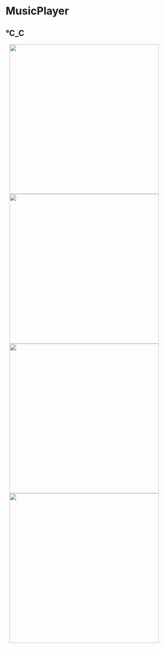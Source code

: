 # MusicPlayer
## ℃_C
<img src="https://github.com/AugustToko/MusicPlayer/blob/master/app/Screenshot/Screenshot_1.png" align="left" width="400" hspace="10">
<img src="https://github.com/AugustToko/MusicPlayer/blob/master/app/Screenshot/Screenshot_MusicPlayer_20181105-160851.png" align="center" width="400" hspace="10">


<img src="https://github.com/AugustToko/MusicPlayer/blob/master/app/Screenshot/Screenshot_MusicPlayer_20181105-160851.png" align="left" width="400" hspace="10">
<img src="https://github.com/AugustToko/MusicPlayer/blob/master/app/Screenshot/Screenshot_MusicPlayer_20181113-174901.png" align="center" width="400" hspace="10">
